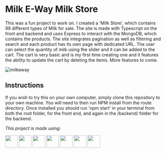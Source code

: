# Milk E-Way Milk Store

This was a fun project to work on. I created a 'Milk Store', which contains 99 different types of Milk for sale. The site is made with Typescript on the front and backend and uses Express to interact with the MongoDB, which contains the products. The site integrates pagination as well as filtering and search and each product has its own page with dedicated URL. The user can select the quantity of milk using the slider and it can be added to the cart. The cart is very basic and is my first time creating one and it features the ability to update the cart by deleting the items. More features to come.

![milkeway](https://github.com/EoghainOB/Milk-Store/assets/110406695/35c3f53c-2e53-46f6-b0d5-adf27efb22d5)

## Instructions
If you wish to try this on your own computer, simply clone this repository to your own machine. You will need to then run NPM install from the route directory. Once installed you should run 'npm start' in your terminal from both the root folder, for the front end, and again in the /backend/ folder for the backend.

<i>This project is made using: </i>

<div>
    <img height=40 src="https://cdn.jsdelivr.net/gh/devicons/devicon/icons/javascript/javascript-original.svg"/>
    <img height=40 src="https://cdn.jsdelivr.net/gh/devicons/devicon/icons/typescript/typescript-original.svg"/>
    <img height=40 src="https://cdn.jsdelivr.net/gh/devicons/devicon/icons/nodejs/nodejs-original.svg" />
    <img height=40 src="https://cdn.jsdelivr.net/gh/devicons/devicon/icons/react/react-original.svg" />
    <img height=40 src="https://cdn.jsdelivr.net/gh/devicons/devicon/icons/express/express-original.svg" />
    <img height=40 src="https://cdn.jsdelivr.net/gh/devicons/devicon/icons/html5/html5-original.svg" />
    <img height=40 src="https://cdn.jsdelivr.net/gh/devicons/devicon/icons/css3/css3-original.svg" />
</div>
